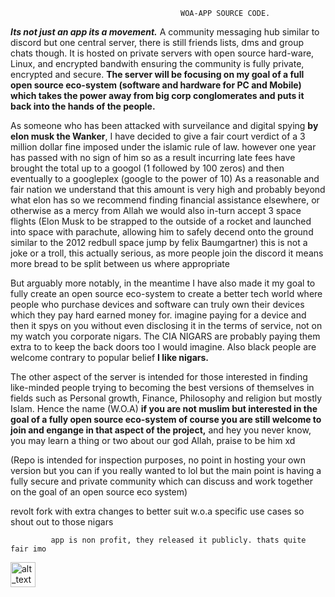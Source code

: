                                           WOA-APP SOURCE CODE.

***Its not just an app its a movement.*** A community messaging hub similar to discord but one central server, there is still friends lists, dms and group chats though.
It is hosted on private servers with open source hard-ware, Linux, and encrypted bandwith ensuring the community is fully private, encrypted and secure. 
**The server will be focusing on my goal of a full open source eco-system (software and hardware for PC and Mobile) 
      which takes the power away from big corp conglomerates and puts it back into the hands of the people.**

As someone who has been attacked with surveilance and digital spying **by elon musk the Wanker**, I have decided to give a fair court verdict of a 3 million dollar fine imposed under the islamic rule of law.
however one year has passed with no sign of him so as a result incurring late fees have brought the total up to a googol (1 followed by 100 zeros) and then eventually to a googleplex (google to the power of 10)
 As a reasonable and fair nation we understand that this amount is very high and probably beyond what elon has so we recommend finding financial assistance elsewhere, or otherwise as a mercy from Allah we would also in-turn accept 3 space flights 
 (Elon Musk to be strapped to the outside of a rocket and launched into space with parachute, allowing him to safely decend onto the ground similar to the 2012 redbull space jump by felix Baumgartner) 
   this is not a joke or a troll, this actually serious, as more people join the discord it means more bread to be split between us where appropriate

But arguably more notably, in the meantime  I have also made it my goal to fully create an open source eco-system to create a better tech world where people who purchase devices and 
software can truly own their devices which they pay hard earned money for. imagine paying for a device and then it spys on you without even disclosing
it in the terms of service, not on my watch you corporate nigars. The CIA NIGARS are probably paying them extra to to keep the back doors too I would imagine.
                    Also black people are welcome contrary to popular belief **I like nigars.**

 The other aspect of the server is intended for those interested in finding like-minded people trying to becoming the best versions of themselves in fields such as Personal growth, Finance, Philosophy 
 and religion but mostly Islam. Hence the name (W.O.A) **if you are not muslim but interested in the goal of a fully open source eco-system of course you are still welcome to join and engange in 
    that aspect of the project,** and hey you never know, you may learn a thing or two about our god Allah, praise to be him xd

(Repo is intended for inspection purposes, no point in hosting your own version but you can if you really wanted to lol but the main point
           is having a fully secure and private community which can discuss and work together on the goal of an open source eco system)


revolt fork with extra changes to better suit w.o.a specific use cases so shout out to those nigars

             app is non profit, they released it publicly. thats quite fair imo 
[<img alt="alt_text" width="40px" src="images/image.PNG" />](https://github.com/preppo/woa-appDRAFT/blob/main/possible%20logo.png?raw=true/)

